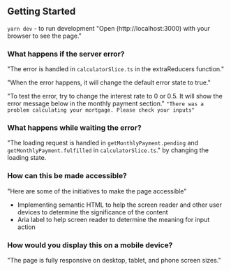 ## Getting Started

`yarn dev` - to run development
"Open (http://localhost:3000) with your browser to see the page."

### What happens if the server error?

"The error is handled in `calculatorSlice.ts` in the extraReducers function."

"When the error happens, it will change the default error state to true."

"To test the error, try to change the interest rate to 0 or 0.5. It will show the error message below in the monthly payment section."
`"There was a problem calculating your mortgage. Please check your inputs"`

### What happens while waiting the error?

"The loading request is handled in `getMonthlyPayment.pending` and `getMonthlyPayment.fulfilled` in `calculatorSlice.ts`."
by changing the loading state.

### How can this be made accessible?

"Here are some of the initiatives to make the page accessible"

- Implementing semantic HTML to help the screen reader and other user devices to determine the significance of the content
- Aria label to help screen reader to determine the meaning for input action

### How would you display this on a mobile device?

"The page is fully responsive on desktop, tablet, and phone screen sizes."
